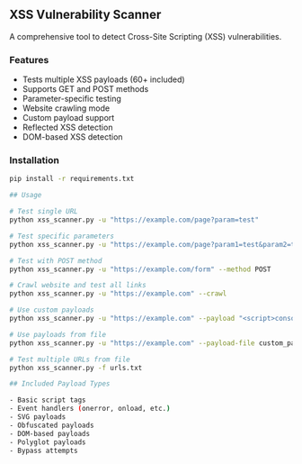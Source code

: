 ## XSS Vulnerability Scanner

A comprehensive tool to detect Cross-Site Scripting (XSS) vulnerabilities.

### Features

- Tests multiple XSS payloads (60+ included)
- Supports GET and POST methods
- Parameter-specific testing
- Website crawling mode
- Custom payload support
- Reflected XSS detection
- DOM-based XSS detection

### Installation

```bash
pip install -r requirements.txt

## Usage

# Test single URL
python xss_scanner.py -u "https://example.com/page?param=test"

# Test specific parameters
python xss_scanner.py -u "https://example.com/page?param1=test&param2=test" -p param1 -p param2

# Test with POST method
python xss_scanner.py -u "https://example.com/form" --method POST

# Crawl website and test all links
python xss_scanner.py -u "https://example.com" --crawl

# Use custom payloads
python xss_scanner.py -u "https://example.com" --payload "<script>console.log('XSS')</script>"

# Use payloads from file
python xss_scanner.py -u "https://example.com" --payload-file custom_payloads.txt

# Test multiple URLs from file
python xss_scanner.py -f urls.txt

## Included Payload Types

- Basic script tags
- Event handlers (onerror, onload, etc.)
- SVG payloads
- Obfuscated payloads
- DOM-based payloads
- Polyglot payloads
- Bypass attempts
```
